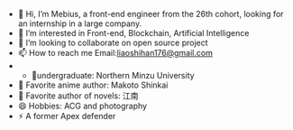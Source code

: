 - 👋 Hi, I’m Mebius, a front-end engineer from the 26th cohort, looking for an internship in a large company.
- 👀 I’m interested in Front-end, Blockchain, Artificial Intelligence
- 💞️ I’m looking to collaborate on open source project
- 📫 How to reach me Email:liaoshihan176@gmail.com
- - 🌟undergraduate: Northern Minzu University
- 🌱 Favorite anime author: Makoto Shinkai
- 🚀 Favorite author of novels: 江南
- 😄 Hobbies: ACG and photography
- ⚡ A former Apex defender

<!---
Mebius1916/Mebius1916 is a ✨ special ✨ repository because its `README.md` (this file) appears on your GitHub profile.
You can click the Preview link to take a look at your changes.
--->
